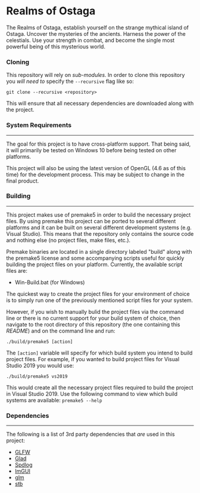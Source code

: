 # Realms of Ostaga

The Realms of Ostaga, establish yourself on the strange mythical island of Ostaga. Uncover the mysteries of the ancients. Harness the power of the celestials. Use your strength in combat, and become the single most powerful being of this mysterious world.

### Cloning

This repository will rely on *sub-modules*. In order to clone this repository you *will need to* specify the `--recursive` flag like so:

    git clone --recursive <repository>

This will ensure that all necessary dependencies are downloaded along with the project.

### System Requirements
---

The goal for this project is to have cross-platform support. That being said, it will primarily be tested on Windows 10 before being tested on other platforms.

This project will also be using the latest version of OpenGL (4.6 as of this time) for the development process. This may be subject to change in the final product.

### Building
---
This project makes use of premake5 in order to build the necessary project files. By using premake this project can be ported to several different platforms and it can be built on several different development systems (e.g. Visual Studio). This means that the repository only contains the source code and nothing else (no project files, make files, etc.).

Premake binaries are located in a single directory labeled "build" along with the premake5 license and some accompanying scripts useful for quickly building the project files on your platform. Currently, the available script files are:
 - Win-Build.bat (for Windows)

The quickest way to create the project files for your environment of choice is to simply run one of the previously mentioned script files for your system.

However, if you wish to manually bulid the project files via the command line or there is no current support for your build system of choice, then navigate to the root directory of this repository (the one containing this *README*) and on the command line and run:

    ./build/premake5 [action]

The `[action]` variable will specify for which build system you intend to build project files. For example, if you wanted to build project files for Visual Studio 2019 you would use:

    ./build/premake5 vs2019

This would create all the necessary project files required to build the project in Visual Studio 2019. Use the following command to view which build systems are available: ```premake5 --help```

### Dependencies
---
The following is a list of 3rd party dependencies that *are* used in this project:

 - [GLFW](https://gitlab.com/Sympleque/glfw)
 - [Glad](https://glad.dav1d.de/)
 - [Spdlog](https://github.com/gabime/spdlog)
 - [ImGUI](https://gitlab.com/Sympleque/imgui)
 - [glm](https://github.com/g-truc/glm)
 - [stb](https://github.com/nothings/stb)
